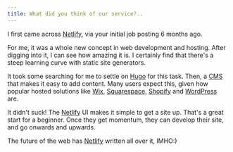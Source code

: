 ```yaml
---
title: What did you think of our service?.. 
---
```


I first came across [Netlify](https://www.netlify.com/), via your initial job posting 6 months ago.

For me, it was a whole new concept in web development and hosting. After digging into it, I can see how amazing it is. I certainly find that there's a steep learning curve with static site generators. 

It took some searching for me to settle on [Hugo](https://gohugo.io/) for this task. Then, a [CMS](https://www.netlifycms.org/) that makes it easy to add content. Many users expect this, given how popular hosted solutions like [Wix](https://www.wix.com/), [Squarespace](https://www.squarespace.com/), [Shopify](https://www.shopify.com) and [WordPress](https://wordpress.com/) are. 

It didn't suck! The [Netlify](https://www.netlify.com/) UI makes it simple to get a site up. That's a great start for a beginner. Once they get momentum, they can develop their site, and go onwards and upwards.

The future of the web has [Netlify](https://www.netlify.com/) written all over it, IMHO:)

